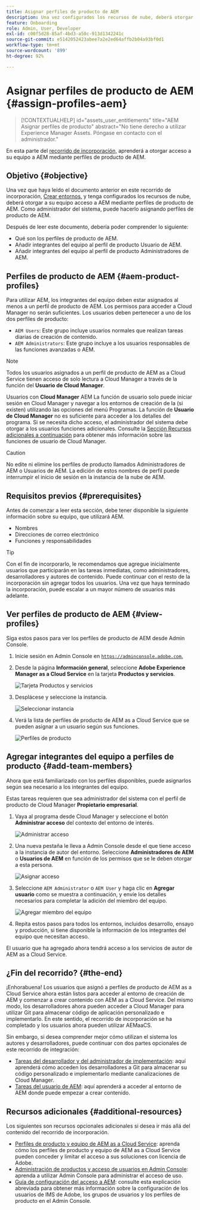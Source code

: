```yaml
---
title: Asignar perfiles de producto de AEM
description: Una vez configurados los recursos de nube, deberá otorgar a su equipo acceso a AEM mediante perfiles de producto de AEM.
feature: Onboarding
role: Admin, User, Developer
exl-id: c00f5d28-85af-4bd3-a50c-913d1342241c
source-git-commit: e5142052423abee7a2e2ed64affb2b04a93bf0d1
workflow-type: tm+mt
source-wordcount: '899'
ht-degree: 92%

---
```


# Asignar perfiles de producto de AEM {#assign-profiles-aem}

>[!CONTEXTUALHELP]
>id="assets_user_entitlements"
>title="AEM Asignar perfiles de producto"
>abstract="No tiene derecho a utilizar Experience Manager Assets. Póngase en contacto con el administrador."

En esta parte del [recorrido de incorporación,](overview.md) aprenderá a otorgar acceso a su equipo a AEM mediante perfiles de producto de AEM.

## Objetivo {#objective}

Una vez que haya leído el documento anterior en este recorrido de incorporación, [Crear entornos,](create-environments.md) y tenga configurados los recursos de nube, deberá otorgar a su equipo acceso a AEM mediante perfiles de producto de AEM. Como administrador del sistema, puede hacerlo asignando perfiles de producto de AEM.

Después de leer este documento, debería poder comprender lo siguiente:

* Qué son los perfiles de producto de AEM.
* Añadir integrantes del equipo al perfil de producto Usuario de AEM.
* Añadir integrantes del equipo al perfil de producto Administradores de AEM.

## Perfiles de producto de AEM {#aem-product-profiles}

Para utilizar AEM, los integrantes del equipo deben estar asignados al menos a un perfil de producto de AEM. Los permisos para acceder a Cloud Manager no serán suficientes. Los usuarios deben pertenecer a uno de los dos perfiles de producto:

* `AEM Users`: Este grupo incluye usuarios normales que realizan tareas diarias de creación de contenido.
* `AEM Administrators`: Este grupo incluye a los usuarios responsables de las funciones avanzadas o AEM.

>[!NOTE]
>
>Todos los usuarios asignados a un perfil de producto de AEM as a Cloud Service tienen acceso de solo lectura a Cloud Manager a través de la función del **Usuario de Cloud Manager**.
>
>Usuarios con **Cloud Manager** AEM La función de usuario solo puede iniciar sesión en Cloud Manager y navegar a los entornos de creación de la (si existen) utilizando las opciones del menú Programas. La función de **Usuario de Cloud Manager** no es suficiente para acceder a los detalles del programa. Si se necesita dicho acceso, el administrador del sistema debe otorgar a los usuarios funciones adicionales.
>Consulte la [Sección Recursos adicionales a continuación](#additional-resources) para obtener más información sobre las funciones de usuario de Cloud Manager.

>[!CAUTION]
>
>No edite ni elimine los perfiles de producto llamados Administradores de AEM o Usuarios de AEM. La edición de estos nombres de perfil puede interrumpir el inicio de sesión en la instancia de la nube de AEM.

## Requisitos previos {#prerequisites}

Antes de comenzar a leer esta sección, debe tener disponible la siguiente información sobre su equipo, que utilizará AEM.

* Nombres
* Direcciones de correo electrónico
* Funciones y responsabilidades

>[!TIP]
>
>Con el fin de incorporarlo, le recomendamos que agregue inicialmente usuarios que participarán en las tareas inmediatas, como administradores, desarrolladores y autores de contenido. Puede continuar con el resto de la incorporación sin agregar todos los usuarios. Una vez que haya terminado la incorporación, puede escalar a un mayor número de usuarios más adelante.

## Ver perfiles de producto de AEM {#view-profiles}

Siga estos pasos para ver los perfiles de producto de AEM desde Admin Console.

1. Inicie sesión en Admin Console en [`https://adminconsole.adobe.com`.](https://adminconsole.adobe.com)

1. Desde la página **Información general**, seleccione **Adobe Experience Manager as a Cloud Service** en la tarjeta **Productos y servicios**.

   ![Tarjeta Productos y servicios](/help/journey-onboarding/assets/assign-team1.png)

1. Desplácese y seleccione la instancia.

   ![Seleccionar instancia](/help/journey-onboarding/assets/cloud-profiles-1.png)

1. Verá la lista de perfiles de producto de AEM as a Cloud Service que se pueden asignar a un usuario según sus funciones.

   ![Perfiles de producto](/help/journey-onboarding/assets/cloud-profiles-2.png)

## Agregar integrantes del equipo a perfiles de producto {#add-team-members}

Ahora que está familiarizado con los perfiles disponibles, puede asignarlos según sea necesario a los integrantes del equipo.

Estas tareas requieren que sea administrador del sistema con el perfil de producto de Cloud Manager **Propietario empresarial**.

1. Vaya al programa desde Cloud Manager y seleccione el botón **Administrar acceso** del contexto del entorno de interés.

   ![Administrar acceso](/help/journey-onboarding/assets/add-team1.png)

1. Una nueva pestaña le lleva a Admin Console desde el que tiene acceso a la instancia de autor del entorno. Seleccione **Administradores de AEM** o **Usuarios de AEM** en función de los permisos que se le deben otorgar a esta persona.

   ![Asignar acceso](/help/journey-onboarding/assets/add-team2.png)

1. Seleccione `AEM Administrator` o `AEM User` y haga clic en **Agregar usuario** como se muestra a continuación, y envíe los detalles necesarios para completar la adición del miembro del equipo.

   ![Agregar miembro del equipo](/help/journey-onboarding/assets/add-team3.png)

1. Repita estos pasos para todos los entornos, incluidos desarrollo, ensayo y producción, si tiene disponible la información de los integrantes del equipo que necesitan acceso.

El usuario que ha agregado ahora tendrá acceso a los servicios de autor de AEM as a Cloud Service.

## ¿Fin del recorrido? {#the-end}

¡Enhorabuena! Los usuarios que asignó a perfiles de producto de AEM as a Cloud Service ahora están listos para acceder al entorno de creación de AEM y comenzar a crear contenido con AEM as a Cloud Service. Del mismo modo, los desarrolladores ahora pueden acceder a Cloud Manager para utilizar Git para almacenar código de aplicación personalizado e implementarlo. En este sentido, el recorrido de incorporación se ha completado y los usuarios ahora pueden utilizar AEMaaCS.

Sin embargo, si desea comprender mejor cómo utilizan el sistema los autores y desarrolladores, puede continuar con dos partes opcionales de este recorrido de integración:

* [Tareas del desarrollador y del administrador de implementación](developers.md): aquí aprenderá cómo acceden los desarrolladores a Git para almacenar su código personalizado e implementarlo mediante canalizaciones de Cloud Manager.
* [Tareas del usuario de AEM](aem-users.md): aquí aprenderá a acceder al entorno de AEM donde puede empezar a crear contenido.

## Recursos adicionales {#additional-resources}

Los siguientes son recursos opcionales adicionales si desea ir más allá del contenido del recorrido de incorporación.

* [Perfiles de producto y equipo de AEM as a Cloud Service](/help/onboarding/aem-cs-team-product-profiles.md): aprenda cómo los perfiles de producto y equipo de AEM as a Cloud Service pueden conceder y limitar el acceso a sus soluciones con licencia de Adobe.
* [Administración de productos y acceso de usuarios en Admin Console](/help/security/ims-support.md#managing-products-and-user-access-in-admin-console): aprenda a utilizar Admin Console para administrar el acceso de uso.
* [Guía de configuración del acceso a AEM](https://experienceleague.adobe.com/docs/experience-manager-learn/cloud-service/accessing/walk-through.html): consulte esta explicación abreviada para obtener más información sobre la configuración de los usuarios de IMS de Adobe, los grupos de usuarios y los perfiles de producto en el Admin Console.

